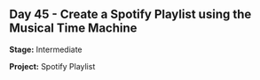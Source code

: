 ## Day 45 - Create a Spotify Playlist using the Musical Time Machine

**Stage:** Intermediate

**Project:** Spotify Playlist
